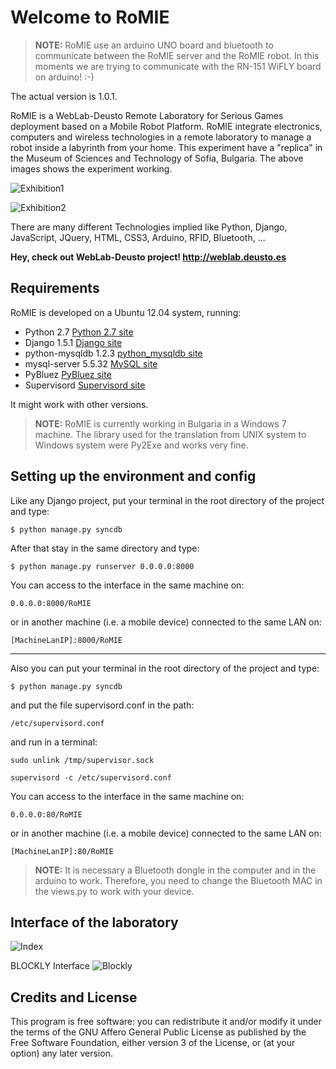 # Welcome to RoMIE #

> **NOTE:** RoMIE use an arduino UNO board and bluetooth to communicate
> between the RoMIE server and the RoMIE robot. In this moments we are
> trying to communicate with the RN-151 WiFLY board on arduino! :-)

The actual version is 1.0.1.

RoMIE is a WebLab-Deusto Remote Laboratory for Serious Games deployment based on a Mobile Robot Platform.
RoMIE integrate electronics, computers and wireless technologies in a remote laboratory to manage a robot inside a labyrinth from your home. This experiment have a "replica" in the Museum of Sciences and Technology of Sofia, Bulgaria. The above images shows the experiment working.

![Exhibition1](https://raw.github.com/gmartinvela/RoMIE/master/robot_app/static/images/exhibition1.jpg)

![Exhibition2](https://raw.github.com/gmartinvela/RoMIE/master/robot_app/static/images/exhibition2.jpg)

There are many different Technologies implied like Python, Django, JavaScript, JQuery, HTML, CSS3, Arduino, RFID, Bluetooth, ...

**Hey, check out WebLab-Deusto project! <http://weblab.deusto.es>**

## Requirements ##

RoMIE is developed on a Ubuntu 12.04 system, running:

   * Python 2.7  [Python 2.7 site](http://docs.python.org/2/)
   * Django 1.5.1  [Django site](https://www.djangoproject.com/‎)
   * python-mysqldb 1.2.3  [python_mysqldb site](http://mysql-python.sourceforge.net/MySQLdb.html)
   * mysql-server 5.5.32  [MySQL site](http://www.mysql.com)
   * PyBluez  [PyBluez site](http://code.google.com/p/pybluez/‎)
   * Supervisord  [Supervisord site](http://http://supervisord.org/)

It might work with other versions.

> **NOTE:** RoMIE is currently working in Bulgaria in a Windows 7 machine.
> The library used for the translation from UNIX system to Windows system 
> were Py2Exe and works very fine.

## Setting up the environment and config ##

Like any Django project, put your terminal in the root directory of the project and type:

	$ python manage.py syncdb

After that stay in the same directory and type:

	$ python manage.py runserver 0.0.0.0:8000

You can access to the interface in the same machine on:

	0.0.0.0:8000/RoMIE

or in another machine (i.e. a mobile device) connected to the same LAN on:

	[MachineLanIP]:8000/RoMIE

*******************************************************************************************

Also you can put your terminal in the root directory of the project and type:

	$ python manage.py syncdb

and put the file supervisord.conf in the path: 

	/etc/supervisord.conf 

and run in a terminal: 

	sudo unlink /tmp/supervisor.sock

	supervisord -c /etc/supervisord.conf

You can access to the interface in the same machine on:

	0.0.0.0:80/RoMIE

or in another machine (i.e. a mobile device) connected to the same LAN on:

	[MachineLanIP]:80/RoMIE

> **NOTE:** It is necessary a Bluetooth dongle in the computer and in the 
> arduino to work. Therefore, you need to change the Bluetooth MAC in the 
> views.py to work with your device.

## Interface of the laboratory ##

![Index](https://raw.github.com/gmartinvela/RoMIE/master/robot_app/static/images/index_screen.png)

BLOCKLY Interface
![Blockly](https://raw.github.com/gmartinvela/RoMIE/master/robot_app/static/images/blockly_screen.png)

## Credits and License ##

This program is free software: you can redistribute it and/or modify it
under the terms of the  GNU  Affero General Public License as published
by the Free Software Foundation, either version 3 of the License, or (at
your option) any later version.



